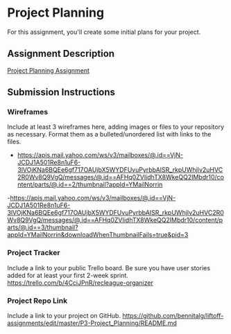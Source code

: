 # Project Planning
For this assignment, you'll create some initial plans for your project.

## Assignment Description
[Project Planning Assignment](https://education.launchcode.org/liftoff/modules/assignments/project-planning)

## Submission Instructions

### Wireframes

Include at least 3 wireframes here, adding images or files to your repository as necessary. Format them as a bulleted/unordered list with links to the files.

- https://apis.mail.yahoo.com/ws/v3/mailboxes/@.id==VjN-JCDJ1A501Re8n1uF6-3lVOjKNa6BQEe6gf717OAUjbX5WYDFUvuPyrbbAISR_rkpUWhjIv2uHVC2R0Wv8Q9VgQ/messages/@.id==AFHq0ZVIidhTX8WkeQQ2IMbdr10/content/parts/@.id==2/thumbnail?appId=YMailNorrin

-https://apis.mail.yahoo.com/ws/v3/mailboxes/@.id==VjN-JCDJ1A501Re8n1uF6-3lVOjKNa6BQEe6gf717OAUjbX5WYDFUvuPyrbbAISR_rkpUWhjIv2uHVC2R0Wv8Q9VgQ/messages/@.id==AFHq0ZVIidhTX8WkeQQ2IMbdr10/content/parts/@.id==3/thumbnail?appId=YMailNorrin&downloadWhenThumbnailFails=true&pid=3

### Project Tracker

Include a link to your public Trello board. Be sure you have user stories added for at least your first 2-week sprint.
https://trello.com/b/4CciJPnR/recleague-organizer

### Project Repo Link

Include a link to your project on GitHub.
https://github.com/bennitalg/liftoff-assignments/edit/master/P3-Project_Planning/README.md
